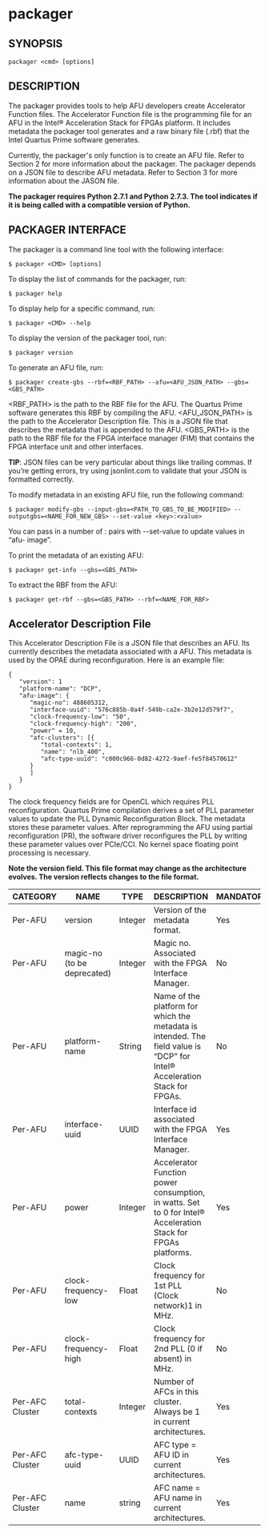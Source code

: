 # packager #

## SYNOPSIS ##

`packager <cmd> [options]`

## DESCRIPTION ##
The packager provides tools to help AFU developers create Accelerator Function files. The Accelerator Function file is the programming file for an AFU in the Intel® Acceleration Stack for FPGAs platform. It includes metadata the packager tool generates and a raw binary file (.rbf) that the Intel Quartus Prime software generates. 

Currently, the packager's only function is to create an AFU file. Refer to Section 2 for more information about the packager. The packager depends on a JSON file to describe AFU metadata. Refer to Section 3 for more information about the JASON file.

**The packager requires Python 2.7.1 and Python 2.7.3. The tool indicates if it is being called with a compatible version of Python.**

## PACKAGER INTERFACE ##

The packager is a command line tool with the following interface:

`$ packager <CMD> [options]`

To display the list of commands for the packager, run:

`$ packager help`

To display help for a specific command, run:

`$ packager <CMD> --help`

To display the version of the packager tool, run:

`$ packager version`

To generate an AFU file, run:

`$ packager create-gbs --rbf=<RBF_PATH> --afu=<AFU_JSON_PATH> --gbs=<GBS_PATH>`

<RBF_PATH> is the path to the RBF file for the AFU. The Quartus Prime software generates this RBF by compiling the AFU. 
<AFU_JSON_PATH> is the path to the Accelerator Description file. This is a JSON file that describes the metadata that is appended to the AFU.
<GBS_PATH> is the path to the RBF file for the FPGA interface manager (FIM) that contains the FPGA interface unit and other interfaces.

**TIP**: JSON files can be very particular about things like trailing commas. If you’re getting errors, try using jsonlint.com to validate that your JSON is formatted correctly. 

To modify metadata in an existing AFU file, run the following command:

`$ packager modify-gbs --input-gbs=<PATH_TO_GBS_TO_BE_MODIFIED> --outputgbs=<NAME_FOR_NEW_GBS> --set-value <key>:<value>`

You can pass in a number of <key>:<value> pairs with --set-value to update values in “afu- image”. 

To print the metadata of an existing AFU: 

`$ packager get-info --gbs=<GBS_PATH>` 

To extract the RBF from the AFU:

`$ packager get-rbf --gbs=<GBS_PATH> --rbf=<NAME_FOR_RBF>`

## Accelerator Description File ##

This Accelerator Description File is a JSON file that describes an AFU. Its currently describes the metadata associated with a AFU. This metadata is used by the OPAE during reconfiguration. Here is an example file:

```
{
   "version": 1
   "platform-name": "DCP",
   "afu-image": {
      "magic-no": 488605312,
      "interface-uuid": "576c885b-0a4f-549b-ca2e-3b2e12d579f7",
      "clock-frequency-low": "50",
      "clock-frequency-high": "200",
      "power" = 10,
      "afc-clusters": [{
         "total-contexts": 1,
         "name": "nlb_400",
         "afc-type-uuid": "c000c966-0d82-4272-9aef-fe5f84570612"
      }
      ]  
   }
}
```

The clock frequency fields are for OpenCL which requires PLL reconfiguration. Quartus Prime compilation derives a set of PLL parameter values to update the PLL Dynamic Reconfiguration Block. The metadata stores these parameter values. After reprogramming the AFU using partial reconfiguration (PR), the software driver reconfigures the PLL by writing these parameter values over PCIe/CCI. No kernel space floating point processing is necessary.

**Note the version field. This file format may change as the architecture evolves. The version reflects changes to the file format.**

CATEGORY | NAME | TYPE | DESCRIPTION | MANDATORY
---------|------|------|-------------|----------
Per-AFU  | version | Integer | Version of the metadata format. | Yes
Per-AFU  | magic-no (to be deprecated)| Integer | Magic no. Associated with the FPGA Interface Manager. | No
Per-AFU  | platform-name | String | Name of the platform for which the metadata is intended. The field value is “DCP” for Intel® Acceleration Stack for FPGAs. | No
Per-AFU  | interface-uuid | UUID | Interface id associated with the FPGA Interface Manager. | Yes
Per-AFU  | power | Integer | Accelerator Function power consumption, in watts. Set to 0 for Intel® Acceleration Stack for FPGAs platforms. | Yes
Per-AFU  | clock-frequency-low | Float | Clock frequency for 1st PLL (Clock network)1 in MHz. | No
Per-AFU  | clock-frequency-high | Float | Clock frequency for 2nd PLL (0 if absent) in MHz. | No
Per-AFC Cluster | total-contexts | Integer | Number of AFCs in this cluster. Always be 1 in current architectures. | Yes
Per-AFC Cluster | afc-type-uuid |  UUID | AFC type = AFU ID in current architectures. | Yes
Per-AFC Cluster | name | string | AFC name = AFU name in current architectures. | Yes


